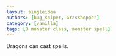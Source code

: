 ```yaml
---
layout: singleidea
authors: [bug_sniper, Grasshopper]
category: [vanilla]
tags: [D monster class, monster spell]
---
```

Dragons can cast spells.
